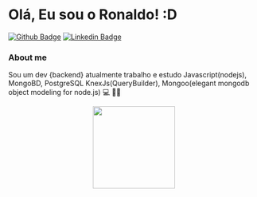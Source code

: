# Olá, Eu sou o Ronaldo! :D

[![Github Badge](https://img.shields.io/badge/-Github-000?style=flat-square&logo=Github&logoColor=white&link=https://github.com/RonaldoVasconcelos1)](https://github.com/RonaldoVasconcelos1)
[![Linkedin Badge](https://img.shields.io/badge/-LinkedIn-blue?style=flat-square&logo=Linkedin&logoColor=white&link=https://www.linkedin.com/in/ronaldo-vasconcelos-847507166/)](https://www.linkedin.com/in/ronaldo-vasconcelos-847507166/)

### About me
Sou um dev {backend} atualmente trabalho e estudo Javascript(nodejs), MongoBD, PostgreSQL KnexJs(QueryBuilder), Mongoo(elegant mongodb object modeling for node.js) 💻 ✍🏼

<p align="center">
  <a href="https://github.com/anuraghazra/github-readme-stats">
    <img
      align="center"
      height="165"
      src="https://github-readme-stats.vercel.app/api?username=RonaldoVasconcelos1&count_private=true&show_icons=true&custom_title=Github%20Status&hide=issues&theme=radical"
      src="[![Readme Card](https://github-readme-stats.vercel.app/api/pin/?username=RonaldoVasconcelos1&repo=github-readme-stats)](https://github.com/RonaldoVasconcelos1/github-readme-stats)"
    />
  </a>
</p>

